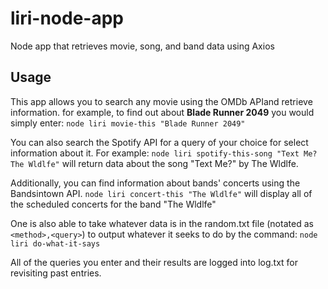 # liri-node-app
Node app that retrieves movie, song, and band data using Axios

## Usage
This app allows you to search any movie using the OMDb APIand retrieve information. for example, to find out about **Blade Runner 2049** you would simply enter: 
```node liri movie-this "Blade Runner 2049"```

You can also search the Spotify API for a query of your choice for select information about it. For example: 
```node liri spotify-this-song "Text Me? The Wldlfe"```
will return data about the song "Text Me?" by The Wldlfe.

Additionally, you can find information about bands' concerts using the Bandsintown API. 
```node liri concert-this "The Wldlfe"``` 
will display all of the scheduled concerts for the band "The Wldlfe"

One is also able to take whatever data is in the random.txt file (notated as `<method>,<query>`) to output whatever it seeks to do by the command: 
 ```node liri do-what-it-says```
 
 All of the queries you enter and their results are logged into log.txt for revisiting past entries.

